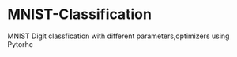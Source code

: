 # MNIST-Classification
MNIST Digit classfication with different parameters,optimizers using Pytorhc
